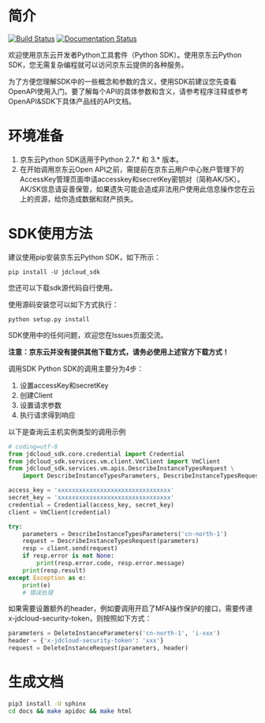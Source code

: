 # 简介 #

[![Build Status](https://travis-ci.com/jdcloud-api/jdcloud-sdk-python.svg?branch=master)](https://travis-ci.com/jdcloud-api/jdcloud-sdk-python)
[![Documentation Status](https://readthedocs.org/projects/jdcloud-sdk-python/badge/?version=latest)](https://jdcloud-sdk-python.readthedocs.io/en/latest/?badge=latest)


欢迎使用京东云开发者Python工具套件（Python SDK）。使用京东云Python SDK，您无需复杂编程就可以访问京东云提供的各种服务。

为了方便您理解SDK中的一些概念和参数的含义，使用SDK前建议您先查看OpenAPI使用入门。要了解每个API的具体参数和含义，请参考程序注释或参考OpenAPI&SDK下具体产品线的API文档。

# 环境准备 #

1. 京东云Python SDK适用于Python 2.7.* 和 3.* 版本。
2. 在开始调用京东云Open API之前，需提前在京东云用户中心账户管理下的AccessKey管理页面申请accesskey和secretKey密钥对（简称AK/SK）。AK/SK信息请妥善保管，如果遗失可能会造成非法用户使用此信息操作您在云上的资源，给你造成数据和财产损失。

# SDK使用方法 #
建议使用pip安装京东云Python SDK，如下所示：

	pip install -U jdcloud_sdk
您还可以下载sdk源代码自行使用。

使用源码安装您可以如下方式执行：

	python setup.py install

SDK使用中的任何问题，欢迎您在Issues页面交流。

**注意：京东云并没有提供其他下载方式，请务必使用上述官方下载方式！**

调用SDK
Python SDK的调用主要分为4步：

1. 设置accessKey和secretKey
2. 创建Client
3. 设置请求参数
4. 执行请求得到响应

以下是查询云主机实例类型的调用示例

```python
# coding=utf-8
from jdcloud_sdk.core.credential import Credential
from jdcloud_sdk.services.vm.client.VmClient import VmClient
from jdcloud_sdk.services.vm.apis.DescribeInstanceTypesRequest \
    import DescribeInstanceTypesParameters, DescribeInstanceTypesRequest

access_key = 'xxxxxxxxxxxxxxxxxxxxxxxxxxxxxxxx'
secret_key = 'xxxxxxxxxxxxxxxxxxxxxxxxxxxxxxxx'
credential = Credential(access_key, secret_key)
client = VmClient(credential)

try:
    parameters = DescribeInstanceTypesParameters('cn-north-1')
    request = DescribeInstanceTypesRequest(parameters)
    resp = client.send(request)
    if resp.error is not None:
        print(resp.error.code, resp.error.message)
    print(resp.result)
except Exception as e:
    print(e)
    # 错误处理
```

如果需要设置额外的header，例如要调用开启了MFA操作保护的接口，需要传递x-jdcloud-security-token，则按照如下方式：
```python
parameters = DeleteInstanceParameters('cn-north-1', 'i-xxx')
header = {'x-jdcloud-security-token': 'xxx'}
request = DeleteInstanceRequest(parameters, header)
```

# 生成文档

```sh
pip3 install -U sphinx
cd docs && make apidoc && make html
```
